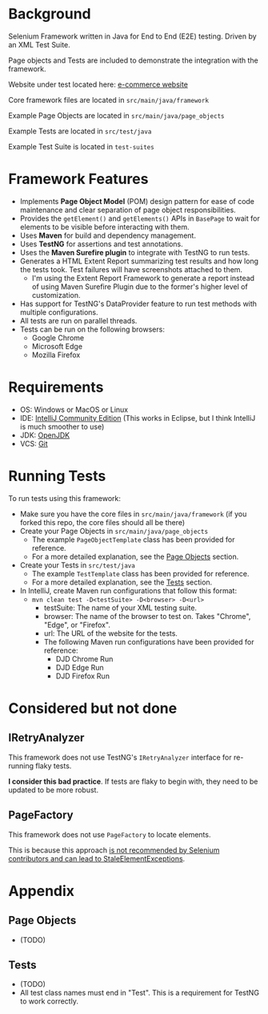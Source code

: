 # Background
Selenium Framework written in Java for End to End (E2E) testing. Driven by an XML Test Suite.

Page objects and Tests are included to demonstrate the integration with the framework. 

Website under test located here: [e-commerce website](https://www.rahulshettyacademy.com/loginpagePractise/)

Core framework files are located in `src/main/java/framework`

Example Page Objects are located in `src/main/java/page_objects`

Example Tests are located in `src/test/java`

Example Test Suite is located in `test-suites`


# Framework Features
* Implements **Page Object Model** (POM) design pattern for ease of code maintenance and clear separation of page object responsibilities.
* Provides the `getElement()` and `getElements()` APIs in `BasePage` to wait for elements to be visible before interacting with them.
* Uses **Maven** for build and dependency management.
* Uses **TestNG** for assertions and test annotations.
* Uses the **Maven Surefire plugin** to integrate with TestNG to run tests.
* Generates a HTML Extent Report summarizing test results and how long the tests took. Test failures will have screenshots attached to them.
  * I'm using the Extent Report Framework to generate a report instead of using Maven Surefire Plugin due to the former's higher level of customization.
* Has support for TestNG's DataProvider feature to run test methods with multiple configurations.
* All tests are run on parallel threads.
* Tests can be run on the following browsers:
  * Google Chrome
  * Microsoft Edge
  * Mozilla Firefox


# Requirements
* OS: Windows or MacOS or Linux
* IDE: [IntelliJ Community Edition](https://www.jetbrains.com/idea/download/) (This works in Eclipse, but I think IntelliJ is much smoother to use)
* JDK: [OpenJDK](https://openjdk.org/)
* VCS: [Git](https://git-scm.com/downloads)


# Running Tests
To run tests using this framework:
* Make sure you have the core files in `src/main/java/framework` (if you forked this repo, the core files should all be there)
* Create your Page Objects in `src/main/java/page_objects`
  * The example `PageObjectTemplate` class has been provided for reference.
  * For a more detailed explanation, see the [Page Objects](#Page-Objects) section.
* Create your Tests in `src/test/java`
  * The example `TestTemplate` class has been provided for reference.
  * For a more detailed explanation, see the [Tests](#Tests) section.
* In IntelliJ, create Maven run configurations that follow this format: 
  * `mvn clean test -D<testSuite> -D<browser> -D<url>`
    * testSuite: The name of your XML testing suite.
    * browser: The name of the browser to test on. Takes "Chrome", "Edge", or "Firefox".
    * url: The URL of the website for the tests.
    * The following Maven run configurations have been provided for reference:
      * DJD Chrome Run
      * DJD Edge Run
      * DJD Firefox Run


# Considered but not done

## IRetryAnalyzer
This framework does not use TestNG's `IRetryAnalyzer` interface for re-running flaky tests. 

**I consider this bad practice**. If tests are flaky to begin with, they need to be updated to be more robust.

## PageFactory
This framework does not use `PageFactory` to locate elements.

This is because this approach [is not recommended by Selenium contributors and can lead to StaleElementExceptions](https://ultimateqa.com/pagefactory-vs-page-object/).


# Appendix

## Page Objects
* (TODO)



## Tests
* (TODO)
* All test class names must end in "Test". This is a requirement for TestNG to work correctly.